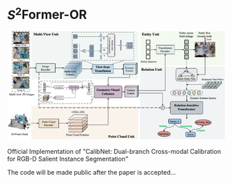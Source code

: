 # $S^2$Former-OR
![$S^2$Former-OR](assets/framework.png)

Official Implementation of "CalibNet: Dual-branch Cross-modal Calibration for RGB-D Salient Instance Segmentation"

The code will be made public after the paper is accepted...

